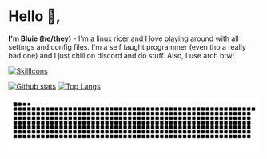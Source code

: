# Hello 👋,
**I'm Bluie (he/they)** - I'm a linux ricer and I love playing around with all settings and config files. I'm a self taught programmer (even tho a really bad one) and I just chill on discord and do stuff. Also, I use arch btw!

[![SkillIcons](https://skillicons.dev/icons?i=cs,py,lua,bash,dotnet,flask,aws,linux,raspberrypi,git,github,vscode,unity,ableton,discord)](https://skillicons.dev)<br/>

<!-- ![status](https://nocache.advaith.workers.dev?url=https://img.shields.io/endpoint?url=https://dev.discordprofiles.me/api/badge/status/801378854618398740 simple=true)
![playing](https://nocache.advaith.workers.dev?url=https://img.shields.io/endpoint?url=https://dev.discordprofiles.me/api/badge/playing/801378854618398740)
![vscode](https://nocache.advaith.workers.dev?url=https://img.shields.io/endpoint?url=https://dev.discordprofiles.me/api/badge/vscode/801378854618398740) -->

<a href="#">![Github stats](https://github-readme-stats.vercel.app/api?username=notbluie&theme=transparent&count_private=true&hide_border=false&line_height=20)</a>
<a href="#">![Top Langs](https://github-readme-stats.vercel.app/api/top-langs/?username=notbluie&layout=donut&theme=transparent&count_private=true&hide_border=false)</a>

<picture>
  <source media="(prefers-color-scheme: dark)" srcset="https://raw.githubusercontent.com/notbluie/notbluie/output/github-contribution-grid-snake-dark.svg">
  <source media="(prefers-color-scheme: light)" srcset="https://raw.githubusercontent.com/notbluie/notbluie/output/github-contribution-grid-snake.svg">
  <img alt="github contribution grid snake animation" src="https://raw.githubusercontent.com/notbluie/notbluie/output/github-contribution-grid-snake.svg">
</picture>